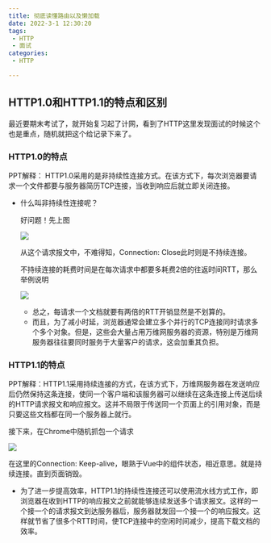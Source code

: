 ```yaml
---
title: 彻底读懂路由以及懒加载
date: 2022-3-1 12:30:20
tags:
 - HTTP
 - 面试
categories:
 - HTTP

---
```


## HTTP1.0和HTTP1.1的特点和区别

最近要期末考试了，就开始复习起了计网，看到了HTTP这里发现面试的时候这个也是重点，随机就把这个给记录下来了。

### HTTP1.0的特点

PPT解释： HTTP1.0采用的是非持续性连接方式。在该方式下，每次浏览器要请求一个文件都要与服务器简历TCP连接，当收到响应后就立即关闭连接。

- 什么叫非持续性连接呢？

  好问题！先上图

  ![](./HTTP_Request.png)
  
  从这个请求报文中，不难得知，Connection: Close此时则是不持续连接。
  
  不持续连接的耗费时间是在每次请求中都要多耗费2倍的往返时间RTT，那么举例说明
  
  ![](./HTTP1.0.png)
  
  - 总之，每请求一个文档就要有两倍的RTT开销显然是不划算的。
  - 而且，为了减小时延，浏览器通常会建立多个并行的TCP连接同时请求多个多个对象。但是，这些会大量占用万维网服务器的资源，特别是万维网服务器往往要同时服务于大量客户的请求，这会加重其负担。



### HTTP1.1的特点

PPT解释：HTTP1.1采用持续连接的方式，在该方式下，万维网服务器在发送响应后仍然保持这条连接，使同一个客户端和该服务器可以继续在这条连接上传送后续的HTTP请求报文和响应报文。这并不局限于传送同一个页面上的引用对象，而是只要这些文档都在同一个服务器上就行。

接下来，在Chrome中随机抓包一个请求

![](./Chrome_Random.png)

在这里的Connection:  Keep-alive，眼熟于Vue中的组件状态，相近意思。就是持续连接。直到页面销毁。

- 为了进一步提高效率，HTTP1.1的持续性连接还可以使用流水线方式工作，即浏览器在收到HTTP的响应报文之前就能够连续发送多个请求报文。这样的一个接一个的请求报文到达服务器后，服务器就发回一个接一个的响应报文。这样就节省了很多个RTT时间，使TCP连接中的空闲时间减少，提高下载文档的效率。